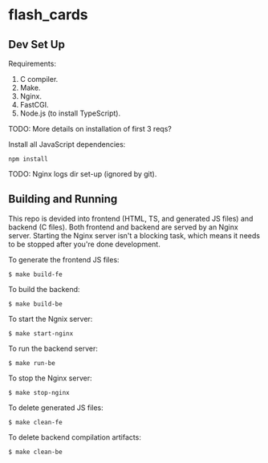 # flash_cards

## Dev Set Up

Requirements:

1. C compiler.
1. Make.
1. Nginx.
1. FastCGI.
1. Node.js (to install TypeScript).

TODO: More details on installation of first 3 reqs?

Install all JavaScript dependencies:

```
npm install
```

TODO: Nginx logs dir set-up (ignored by git).

## Building and Running

This repo is devided into frontend (HTML, TS, and generated JS files) and backend (C files). Both frontend and backend are served by an Nginx server. Starting the Nginx server isn't a blocking task, which means it needs to be stopped after you're done development.

To generate the frontend JS files:

```
$ make build-fe
```

To build the backend:

```
$ make build-be
```

To start the Ngnix server:

```
$ make start-nginx
```

To run the backend server:

```
$ make run-be
```

To stop the Nginx server:

```
$ make stop-nginx
```

To delete generated JS files:

```
$ make clean-fe
```

To delete backend compilation artifacts:

```
$ make clean-be
```
